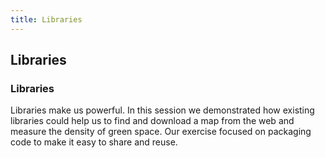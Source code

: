 ```yaml
---
title: Libraries
---
```

## Libraries

### Libraries

Libraries make us powerful. In this session we demonstrated how existing libraries could help us to find and download a map from the web and measure the density of green space. Our exercise focused on packaging code to make it easy to share and reuse.